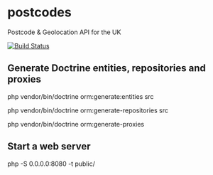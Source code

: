 # postcodes
Postcode &amp; Geolocation API for the UK

[![Build Status](https://travis-ci.org/vasildakov/postcodes.svg?branch=current_branch)](https://travis-ci.org/vasildakov/postcodes)

## Generate Doctrine entities, repositories and proxies
php vendor/bin/doctrine orm:generate:entities src

php vendor/bin/doctrine orm:generate-repositories src

php vendor/bin/doctrine orm:generate-proxies

## Start a web server
php -S 0.0.0.0:8080 -t public/


